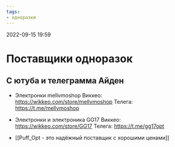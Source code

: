 ```yaml
---
tags:
- одноразки
---
```


2022-09-15
19:59

# Поставщики одноразок

## С ютуба и телеграмма Айден
 
- Электронки mellvmoshop
Виккео: https://wikkeo.com/store/mellvmoshop
Телега: https://t.me/mellvmoshop

- Электронки и электроника GG17
Виккео: https://wikkeo.com/store/GG17
Телега: https://t.me/gg17opt

-  [[Puff_Opt - это надёжный поставщик с хорошими ценами]]